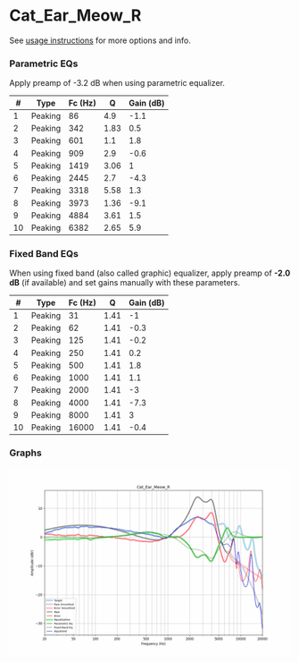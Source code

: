 # Cat_Ear_Meow_R
See [usage instructions](https://github.com/jaakkopasanen/AutoEq#usage) for more options and info.

### Parametric EQs
Apply preamp of -3.2 dB when using parametric equalizer.

|   # | Type    |   Fc (Hz) |    Q |   Gain (dB) |
|-----|---------|-----------|------|-------------|
|   1 | Peaking |        86 | 4.9  |        -1.1 |
|   2 | Peaking |       342 | 1.83 |         0.5 |
|   3 | Peaking |       601 | 1.1  |         1.8 |
|   4 | Peaking |       909 | 2.9  |        -0.6 |
|   5 | Peaking |      1419 | 3.06 |         1   |
|   6 | Peaking |      2445 | 2.7  |        -4.3 |
|   7 | Peaking |      3318 | 5.58 |         1.3 |
|   8 | Peaking |      3973 | 1.36 |        -9.1 |
|   9 | Peaking |      4884 | 3.61 |         1.5 |
|  10 | Peaking |      6382 | 2.65 |         5.9 |

### Fixed Band EQs
When using fixed band (also called graphic) equalizer, apply preamp of **-2.0 dB** (if available) and set gains manually with these parameters.

|   # | Type    |   Fc (Hz) |    Q |   Gain (dB) |
|-----|---------|-----------|------|-------------|
|   1 | Peaking |        31 | 1.41 |        -1   |
|   2 | Peaking |        62 | 1.41 |        -0.3 |
|   3 | Peaking |       125 | 1.41 |        -0.2 |
|   4 | Peaking |       250 | 1.41 |         0.2 |
|   5 | Peaking |       500 | 1.41 |         1.8 |
|   6 | Peaking |      1000 | 1.41 |         1.1 |
|   7 | Peaking |      2000 | 1.41 |        -3   |
|   8 | Peaking |      4000 | 1.41 |        -7.3 |
|   9 | Peaking |      8000 | 1.41 |         3   |
|  10 | Peaking |     16000 | 1.41 |        -0.4 |

### Graphs
![](./Cat_Ear_Meow_R.png)
